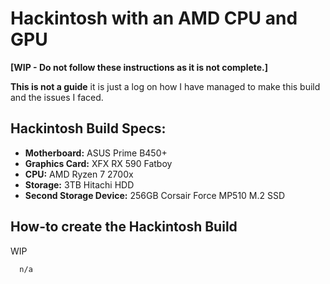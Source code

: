 # Hackintosh with an AMD CPU and GPU 
**[WIP - Do not follow these instructions as it is not complete.]**
 
 **This is not a guide** it is just a log on how I have managed to make this build and the issues I faced.


## Hackintosh Build Specs:

 - **Motherboard:** ASUS Prime B450+
 - **Graphics Card:** XFX RX 590 Fatboy
 - **CPU:** AMD Ryzen 7 2700x
 - **Storage:** 3TB Hitachi HDD
 - **Second Storage Device:** 256GB Corsair Force MP510 M.2 SSD

## How-to create the Hackintosh Build

WIP

```
  n/a
```
    
